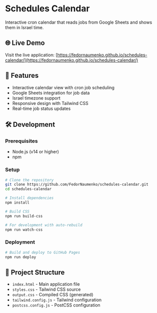 # Schedules Calendar

Interactive cron calendar that reads jobs from Google Sheets and shows them in Israel time.

## 🌐 Live Demo

Visit the live application: [https://fedornaumenko.github.io/schedules-calendar/](https://fedornaumenko.github.io/schedules-calendar/)

## 🚀 Features

- Interactive calendar view with cron job scheduling
- Google Sheets integration for job data
- Israel timezone support
- Responsive design with Tailwind CSS
- Real-time job status updates

## 🛠️ Development

### Prerequisites
- Node.js (v14 or higher)
- npm

### Setup
```bash
# Clone the repository
git clone https://github.com/FedorNaumenko/schedules-calendar.git
cd schedules-calendar

# Install dependencies
npm install

# Build CSS
npm run build-css

# For development with auto-rebuild
npm run watch-css
```

### Deployment
```bash
# Build and deploy to GitHub Pages
npm run deploy
```

## 📁 Project Structure
- `index.html` - Main application file
- `styles.css` - Tailwind CSS source
- `output.css` - Compiled CSS (generated)
- `tailwind.config.js` - Tailwind configuration
- `postcss.config.js` - PostCSS configuration
